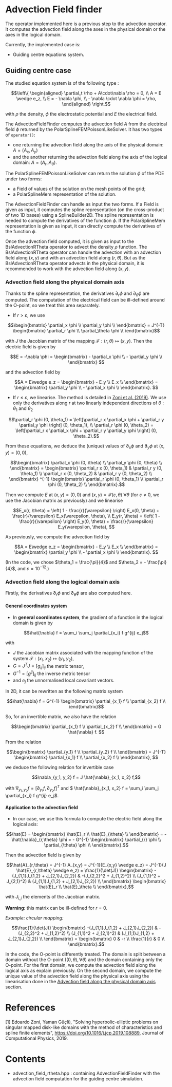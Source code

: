 # Advection Field finder


The operator implemented here is a previous step to the advection operator. 
It computes the advection field along the axes in the physical domain or the axes in the logical domain.

Currently, the implemented case is:
* Guiding centre equations system.


## Guiding centre case

The studied equation system is of the following type : 
```math
\left\{
\begin{aligned}
\partial_t \rho + A\cdot\nabla \rho = 0, \\
A = E \wedge e_z, \\
E = - \nabla  \phi, \\
- \nabla \cdot \nabla \phi = \rho,
\end{aligned}
\right.
```

with $`\rho`$ the density, $`\phi`$ the electrostatic potential and $`E`$ the electrical field. 

The AdvectionFieldFinder computes the advection field $`A`$ from the electrical field $`\phi`$ returned by the PolarSplineFEMPoissonLikeSolver. 
It has two types of `operator()`: 
* one returning the advection field along the axis of the physical domain: $`A = (A_x, A_y)`$
* and the another returning the advection field along the axis of the logical domain: $`A = (A_r, A_\theta)`$. 

The PolarSplineFEMPoissonLikeSolver can return the solution $`\phi`$ of the PDE under two forms:
* a Field of values of the solution on the mesh points of the grid; 
* a PolarSplineMem representation of the solution. 

The AdvectionFieldFinder can handle as input the two forms. 
If a Field is given as input, it computes the spline representation (on the cross-product of two 1D bases) using a SplineBuilder2D. 
The spline representation is needed to compute the derivatives of the function $`\phi`$. 
If the PolarSplineMem representation is given as input, it can directly compute the derivatives of the function $`\phi`$. 

Once the advection field computed, it is given as input to the BslAdvectionRTheta operator to advect the density $`\rho`$ function. 
The BslAdvectionRTheta operator can handle the advection with an advection field along $`(x,y)`$ and with an advection field along $`(r,\theta)`$. 
But as the BslAdvectionRTheta operator advects in the physical domain, it is recommended to work with the advection field along $`(x,y)`$.


### Advection field along the physical domain axis 

Thanks to the spline representation, the derivatives $`\partial_r \phi`$ and $`\partial_\theta \phi`$ are computed. 
The computation of the electrical field can be ill-defined around the O-point, so we treat this area separately. 

* If $`r > \varepsilon`$, we use 
```math
\begin{bmatrix}
    \partial_x \phi \\
    \partial_y \phi \\
\end{bmatrix} 
= 
J^{-T}
\begin{bmatrix}
    \partial_r \phi \\
    \partial_\theta \phi \\
\end{bmatrix}
```

with $`J`$  the Jacobian matrix of the mapping $`\mathcal{F}: (r,\theta)\mapsto(x,y)`$. Then the electric field is given by 
```math
E = -\nabla \phi
= 
\begin{bmatrix}
    - \partial_x \phi \\
    - \partial_y \phi \\
\end{bmatrix} 
```

and the advection field by 
```math
A = E\wedge e_z 
= 
\begin{bmatrix}
    - E_y  \\
    E_x  \\
\end{bmatrix} 
= 
\begin{bmatrix}
    \partial_y \phi \\
    - \partial_x \phi \\
\end{bmatrix}. 
```

* If $`r \leq \varepsilon`$, we linearise. The method is detailed in [Zoni et al. (2019)](#zoni). We use only the derivatives along $`r`$ at two linearly independent directions of $`\theta`$ : $`\theta_1`$ and $`\theta_2`$
```math
\partial_r \phi (0, \theta_1) = \left[\partial_r x  \partial_x \phi + \partial_r y  \partial_y \phi \right] (0, \theta_1), \\
\partial_r \phi (0, \theta_2) = \left[\partial_r x  \partial_x \phi + \partial_r y  \partial_y \phi \right] (0, \theta_2).
```

From these equations, we deduce the (unique) values of $`\partial_x\phi`$ and $`\partial_y\phi`$ at $`(x,y) = (0,0)`$,

```math
\begin{bmatrix}
    \partial_x \phi (0, \theta) \\
    \partial_y \phi (0, \theta) \\
\end{bmatrix}
 = 
 \begin{bmatrix}
    \partial_r x (0, \theta_1)  & \partial_r y (0, \theta_1) \\
    \partial_r x (0, \theta_2)  & \partial_r y (0, \theta_2) \\
\end{bmatrix} ^{-1}
\begin{bmatrix}
    \partial_r \phi (0, \theta_1)  \\
   \partial_r \phi (0, \theta_2) \\
\end{bmatrix}.
```

Then we compute $`E`$ at $`(x,y) = (0,0)`$ and $`(x,y) = \mathcal{F}(\varepsilon,\theta)`$ $`\forall \theta`$ (for $`\varepsilon\neq 0`$, we use the Jacobian matrix as previously) and we linearise

```math
E_x(r, \theta) = \left( 1 - \frac{r}{\varepsilon} \right)  E_x(0, \theta) + \frac{r}{\varepsilon} E_x(\varepsilon, \theta), \\
E_y(r, \theta) = \left( 1 - \frac{r}{\varepsilon} \right)  E_y(0, \theta) + \frac{r}{\varepsilon} E_y(\varepsilon, \theta), 
```

As previously, we compute the advection field by 
```math
A = E\wedge e_z 
= 
\begin{bmatrix}
    - E_y  \\
    E_x  \\
\end{bmatrix} 
= 
\begin{bmatrix}
    \partial_y \phi \\
    - \partial_x \phi \\
\end{bmatrix}. 
```

(In the code, we chose $`\theta_1 = \frac{\pi}{4}`$ and $`\theta_2  = - \frac{\pi}{4}`$, and $\varepsilon = 10^{-12}$.)


### Advection field along the logical domain axis

Firstly, the derivatives $`\partial_r \phi`$ and $`\partial_\theta \phi`$ are also computed here. 

#### General coordinates system 
* In **general coordinates system**, the gradient of a function in the logical domain is given by 

```math
\hat{\nabla} f = \sum_i \sum_j \partial_{x_i} f g^{ij} e_j
```

with 
* $`J`$ the Jacobian matrix associated with the mapping function of the system $`\mathcal{F}:(x_1, x_2)\mapsto(y_1,y_2)`$, 
* $`G = J^T J = [g_{ij}]_{ij}`$ the metric tensor, 
* $`G^{-1} = [g^{ij}]_{ij}`$ the inverse metric tensor 
* and $`e_j`$ the unnormalised local covariant vectors. 

In 2D, it can be rewritten as the following matrix system 
```math
\hat{\nabla} f = 
G^{-1}
\begin{bmatrix}
    \partial_{x_1} f \\
    \partial_{x_2} f \\
\end{bmatrix}
```

So, for an invertible matrix, we also have the relation 
```math
\begin{bmatrix}
    \partial_{x_1} f \\
    \partial_{x_2} f \\
\end{bmatrix}
= 
G \hat{\nabla} f. 
```

From the relation 
```math
\begin{bmatrix}
    \partial_{y_1} f \\
    \partial_{y_2} f \\
\end{bmatrix}
= 
J^{-T}
\begin{bmatrix}
    \partial_{x_1} f \\
    \partial_{x_2} f \\
\end{bmatrix}, 
```

we deduce the following relation for invertible case
```math
\nabla_{y_1, y_2} f = J \hat{\nabla}_{x_1, x_2} f,
```

with $`\nabla_{y_1, y_2} f = [\partial_{y_1} f, \partial_{y_2} f]^T`$ and 
$` \hat{\nabla}_{x_1, x_2} f = \sum_i \sum_j \partial_{x_i} f g^{ij} e_j`$.


#### Application to the advection field
* In our case, we use this formula to compute the electric field along the logical axis: 
```math
\hat{E}
= 
\begin{bmatrix}
    \hat{E}_r \\
    \hat{E}_{\theta} \\
\end{bmatrix}
= -  \hat{\nabla}_{r,\theta} \phi  
= - G^{-1}
\begin{bmatrix}
    \partial_{r} \phi \\
    \partial_{\theta} \phi \\
\end{bmatrix}.
```

Then the advection field is given by 
```math
\hat{A}_{r,\theta} = J^{-1} A_{x,y} = J^{-1}(E_{x,y} \wedge e_z) = J^{-1}(J \hat{E}_{r,\theta} \wedge e_z)
= 
\frac{1}{\det(J)}
\begin{bmatrix}
    -(J_{1,1}J_{1,2} + J_{2,1}J_{2,2})  & -(J_{2,2}^2 + J_{1,2}^2) \\
     (J_{1,1}^2 + J_{2,1}^2)            &  (J_{1,1}J_{1,2} + J_{2,1}J_{2,2}) \\
\end{bmatrix}
\begin{bmatrix}
    \hat{E}_r \\
    \hat{E}_\theta \\
\end{bmatrix},
```

with $`J_{i,j}`$ the elements of the Jacobian matrix. 

**Warning:** this matrix can be ill-defined for $r = 0$. 

*Example: circular mapping:* 
```math
\frac{1}{\det(J)}
\begin{bmatrix}
    -(J_{1,1}J_{1,2} + J_{2,1}J_{2,2})  & -(J_{2,2}^2 + J_{1,2}^2) \\
     (J_{1,1}^2 + J_{2,1}^2)            &  (J_{1,1}J_{1,2} + J_{2,1}J_{2,2}) \\
\end{bmatrix}
= 
\begin{bmatrix}
    0           & -r \\
    \frac{1}{r} &  0 \\
\end{bmatrix}.
```

In the code, the O-point is differently treated. The domain is split between a domain without the O-point ($`(0,\theta), \forall \theta`$) and the domain containing only the O-point. For the first domain, we compute the advection field along the logical axis as explain previously. On the second domain, we compute the unique value of the advection field along the physical axis using the linearisation done in the [Advection field along the physical domain axis](#src_geometryRTheta_advection_field__Guiding_centre_case) section.



# References 

<a name="zoni"></a> [1] Edoardo Zoni, Yaman Güçlü, "Solving hyperbolic-elliptic problems on singular mapped disk-like domains with the 
method of characteristics and spline finite elements", https://doi.org/10.1016/j.jcp.2019.108889, Journal of Computational Physics, 2019.


# Contents

* advection\_field\_rtheta.hpp : containing AdvectionFieldFinder with the advection field computation for the guiding centre simulation. 
